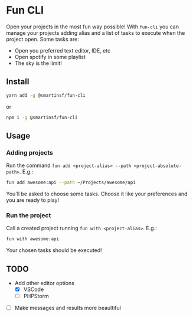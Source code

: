 # Fun CLI

Open your projects in the most fun way possible! With `fun-cli` you can manage your projects adding alias and a list of tasks to execute when the project open. Some tasks are:

- Open you preferred text editor, IDE, etc
- Open spotify in some playlist
- The sky is the limit!

## Install

```sh
yarn add -g @smartinsf/fun-cli
```

or

```sh
npm i -g @smartinsf/fun-cli
```

## Usage

### Adding projects

Run the command `fun add <project-alias> --path <project-absolute-path>`. E.g.:

```sh
fun add awesome:api --path ~/Projects/awesome/api
```

You'll be asked to choose some tasks. Choose it like your preferences and you are ready to play!

### Run the project

Call a created project running `fun with <project-alias>`. E.g.:

```sh
fun with awesome:api
```

Your chosen tasks should be executed!

## TODO

- Add other editor options
  - [x] VSCode
  - [ ] PHPStorm
- [ ] Make messages and results more beaultiful
